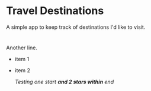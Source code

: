 # Travel Destinations

A simple app to keep track of destinations I'd like to visit.  
#   
Another line.

* item 1
* item 2
  

  _Testing one start **and 2 stars within** end_
